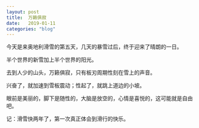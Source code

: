 ```yaml
---
layout: post
title:  万籁俱寂
date:   2019-01-11
categories: "blog"
---
```


今天是来奥地利滑雪的第五天，几天的暴雪过后，终于迎来了晴朗的一日。      

半个世界的新雪加上半个世界的阳光。  

去到人少的山头，万籁俱寂，只有板刃周期性刻在雪上的声音。   

兴奋了，就加速到雪板震动；性起了，就跳上道边的小坡。  

眼前是美丽的，脚下是随性的，大脑是放空的，心情是喜悦的，这可能就是自由吧。  

记：滑雪快两年了，第一次真正体会到滑行的快乐。



